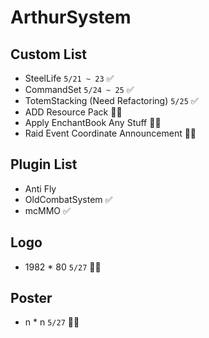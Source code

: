 # ArthurSystem

## Custom List
* SteelLife `5/21 ~ 23` ✅
* CommandSet  `5/24 ~ 25` ✅
* TotemStacking (Need Refactoring) `5/25` ✅ 
* ADD Resource Pack 👨‍💻
* Apply EnchantBook Any Stuff 👨‍💻
* Raid Event Coordinate Announcement 👨‍💻

## Plugin List
* Anti Fly
* OldCombatSystem ✅
* mcMMO ✅

## Logo
* 1982 * 80 `5/27` 👨‍💻

## Poster
* n * n `5/27` 👨‍💻